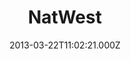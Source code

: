 ---
date: 2013-03-22T11:02:21.000Z
title: NatWest
latitude: 52.03820921
longitude: 0.73001206
category: checkin
---